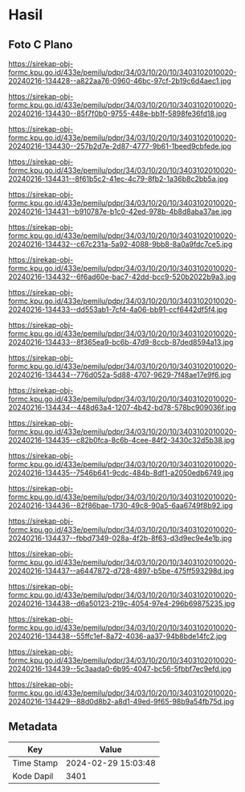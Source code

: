 # Hasil

## Foto C Plano

https://sirekap-obj-formc.kpu.go.id/433e/pemilu/pdpr/34/03/10/20/10/3403102010020-20240216-134428--a822aa76-0960-46bc-97cf-2b19c6d4aec1.jpg

https://sirekap-obj-formc.kpu.go.id/433e/pemilu/pdpr/34/03/10/20/10/3403102010020-20240216-134430--85f7f0b0-9755-448e-bb1f-5898fe36fd18.jpg

https://sirekap-obj-formc.kpu.go.id/433e/pemilu/pdpr/34/03/10/20/10/3403102010020-20240216-134430--257b2d7e-2d87-4777-9b61-1beed9cbfede.jpg

https://sirekap-obj-formc.kpu.go.id/433e/pemilu/pdpr/34/03/10/20/10/3403102010020-20240216-134431--8f61b5c2-41ec-4c79-8fb2-1a36b8c2bb5a.jpg

https://sirekap-obj-formc.kpu.go.id/433e/pemilu/pdpr/34/03/10/20/10/3403102010020-20240216-134431--b910787e-b1c0-42ed-978b-4b8d8aba37ae.jpg

https://sirekap-obj-formc.kpu.go.id/433e/pemilu/pdpr/34/03/10/20/10/3403102010020-20240216-134432--c67c231a-5a92-4088-9bb8-8a0a9fdc7ce5.jpg

https://sirekap-obj-formc.kpu.go.id/433e/pemilu/pdpr/34/03/10/20/10/3403102010020-20240216-134432--6f6ad60e-bac7-42dd-bcc9-520b2022b9a3.jpg

https://sirekap-obj-formc.kpu.go.id/433e/pemilu/pdpr/34/03/10/20/10/3403102010020-20240216-134433--dd553ab1-7cf4-4a06-bb91-ccf6442df5f4.jpg

https://sirekap-obj-formc.kpu.go.id/433e/pemilu/pdpr/34/03/10/20/10/3403102010020-20240216-134433--8f365ea9-bc6b-47d9-8ccb-87ded8594a13.jpg

https://sirekap-obj-formc.kpu.go.id/433e/pemilu/pdpr/34/03/10/20/10/3403102010020-20240216-134434--776d052a-5d88-4707-9629-7f48ae17e9f6.jpg

https://sirekap-obj-formc.kpu.go.id/433e/pemilu/pdpr/34/03/10/20/10/3403102010020-20240216-134434--448d63a4-1207-4b42-bd78-578bc909036f.jpg

https://sirekap-obj-formc.kpu.go.id/433e/pemilu/pdpr/34/03/10/20/10/3403102010020-20240216-134435--c82b0fca-8c6b-4cee-84f2-3430c32d5b38.jpg

https://sirekap-obj-formc.kpu.go.id/433e/pemilu/pdpr/34/03/10/20/10/3403102010020-20240216-134435--7546b641-9cdc-484b-8df1-a2050edb6749.jpg

https://sirekap-obj-formc.kpu.go.id/433e/pemilu/pdpr/34/03/10/20/10/3403102010020-20240216-134436--82f86bae-1730-49c8-90a5-6aa6749f8b92.jpg

https://sirekap-obj-formc.kpu.go.id/433e/pemilu/pdpr/34/03/10/20/10/3403102010020-20240216-134437--fbbd7349-028a-4f2b-8f63-d3d9ec9e4e1b.jpg

https://sirekap-obj-formc.kpu.go.id/433e/pemilu/pdpr/34/03/10/20/10/3403102010020-20240216-134437--a6447872-d728-4897-b5be-475ff593298d.jpg

https://sirekap-obj-formc.kpu.go.id/433e/pemilu/pdpr/34/03/10/20/10/3403102010020-20240216-134438--d6a50123-219c-4054-97e4-296b69875235.jpg

https://sirekap-obj-formc.kpu.go.id/433e/pemilu/pdpr/34/03/10/20/10/3403102010020-20240216-134438--55ffc1ef-8a72-4036-aa37-94b8bde14fc2.jpg

https://sirekap-obj-formc.kpu.go.id/433e/pemilu/pdpr/34/03/10/20/10/3403102010020-20240216-134439--5c3aada0-6b95-4047-bc56-5fbbf7ec9efd.jpg

https://sirekap-obj-formc.kpu.go.id/433e/pemilu/pdpr/34/03/10/20/10/3403102010020-20240216-134429--88d0d8b2-a8d1-49ed-9f65-98b9a54fb75d.jpg


## Metadata

| Key        | Value               |
| ---------- | ------------------- |
| Time Stamp | 2024-02-29 15:03:48 |
| Kode Dapil | 3401                |




